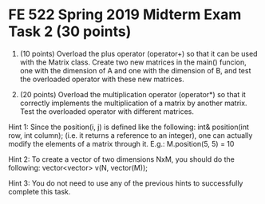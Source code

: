 # FE 522 Spring 2019 Midterm Exam Task 2 (30 points)

1. (10 points) Overload the plus operator (operator+) so that it can be used with the Matrix class.
Create two new matrices in the main() funcion, one with the dimension of A and one with the dimension of B,
 and test the overloaded operator with these new matrices.

2. (20 points) Overload the multiplication operator (operator*) so that it correctly implements the multiplication of
 a matrix by another matrix. Test the overloaded operator with different matrices.

Hint 1: Since the position(i, j) is defined like the following:
    int& position(int row, int column);
(i.e. it returns a reference to an integer), one can actually modify the elements of a matrix through it. E.g.:
    M.position(5, 5) = 10

Hint 2: To create a vector of two dimensions NxM, you should do the following:
    vector<vector<int>> v(N, vector<int>(M));

Hint 3: You do not need to use any of the previous hints to successfully complete this task.
